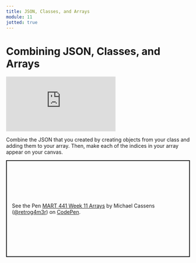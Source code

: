 ```yaml
---
title: JSON, Classes, and Arrays
module: 11
jotted: true
---
```


# Combining JSON, Classes, and Arrays

<div class="embed-responsive embed-responsive-16by9"><iframe class="embed-responsive-item" src="https://www.youtube.com/embed/dD-rIIuEUJw" frameborder="0" allowfullscreen></iframe></div>

Combine the JSON that you created by creating objects from your class and adding them to your array.  Then, make each of the indices in your array appear on your canvas.


<p class="codepen" data-height="265" data-theme-id="light" data-default-tab="js,result" data-user="retrog4m3r" data-slug-hash="wvobajM" style="height: 265px; box-sizing: border-box; display: flex; align-items: center; justify-content: center; border: 2px solid; margin: 1em 0; padding: 1em;" data-pen-title="MART 441 Week 11 Arrays">
  <span>See the Pen <a href="https://codepen.io/retrog4m3r/pen/wvobajM">
  MART 441 Week 11 Arrays</a> by Michael Cassens (<a href="https://codepen.io/retrog4m3r">@retrog4m3r</a>)
  on <a href="https://codepen.io">CodePen</a>.</span>
</p>
<script async src="https://cpwebassets.codepen.io/assets/embed/ei.js"></script>